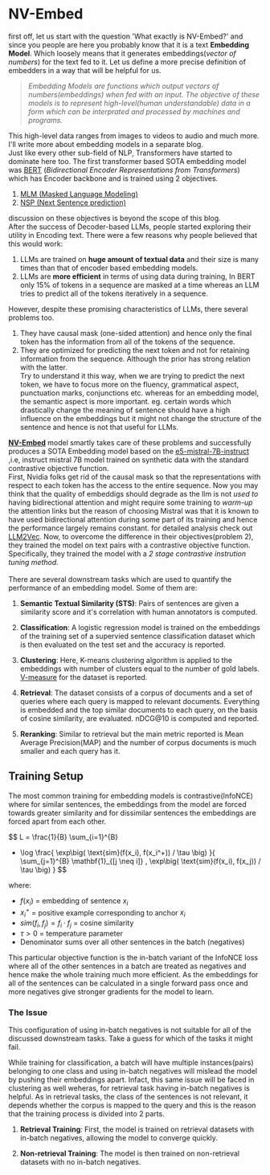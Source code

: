 # NV-Embed

first off, let us start with the question 'What exactly is NV-Embed?' and since you people are here you probably know that it is a text **Embedding Model**. Which loosely means that it generates embeddings(_vector of numbers_) for the text fed to it. Let us define a more precise definition of embedders in a way that will be helpful for us.
>_Embedding Models are functions which output vectors of numbers(*embeddings*) when fed with an input. The objective of these models is to represent high-level(human understandable) data in a form which can be interprated and processed by machines and programs._
>
This high-level data ranges from images to videos to audio and much more. I'll write more about embedding models in a separate blog.\
Just like every other sub-field of NLP, Transformers have started to dominate here too. The first transformer based SOTA embedding model was [BERT](https://arxiv.org/abs/1810.04805) (_Bidirectional Encoder Representations from Transformers_) which has Encoder backbone and is trained using 2 objectives.
1. <ins>MLM (Masked Language Modeling)</ins>
2. <ins>NSP (Next Sentence prediction)</ins>

discussion on these objectives is beyond the scope of this blog.\
After the success of Decoder-based LLMs, people started exploring their utility in Encoding text. There were a few reasons why people believed that this would work:
1. LLMs are trained on **huge amount of textual data** and their size is many times than that of encoder based embedding models.
2. LLMs are **more efficient** in terms of using data during training, In BERT only 15% of tokens in a sequence are masked at a time whereas an LLM tries to predict all of the tokens iteratively in a sequence. <!--can i plot a graph which compares this efficiency. like at what length of input does casual training becomes more efficient than mlm.-->

However, despite these promising characteristics of LLMs, there several problems too.

1. They have causal mask (one-sided attention) and hence only the final token has the information from all of the tokens of the sequence.
2. They are optimized for predicting the next token and not for retaining information from the sequence. Although the prior has strong relation with the latter.\
    Try to understand it this way, when we are trying to predict the next token, we have to focus more on the fluency, grammatical aspect, punctuation marks, conjunctions etc. whereas for an embedding model, the semantic aspect is more important. eg. certain words which drastically change the meaning of sentence should have a high influence on the embeddings but it might not change the structure of the sentence and hence is not that useful for LLMs.

[**NV-Embed**](https://arxiv.org/pdf/2405.17428) model smartly takes care of these problems and successfully produces a SOTA Embedding model based on the [e5-mistral-7B-instruct](https://huggingface.co/intfloat/e5-mistral-7b-instruct) ,i.e, instruct mistral 7B model trained on synthetic data with the standard contrastive objective function.\
First, Nvidia folks get rid of the causal mask so that the representations with respect to each token has the access to the entire sequence. Now you may think that the quality of embeddigs should degrade as the llm is not _used to_ having bidirectional attention and might require some training to _warm-up_ the attention links but the reason of choosing Mistral was that it is known to have used bidirectional attention during some part of its training and hence the performance largely remains constant. for detailed analysis check out [LLM2Vec](https://arxiv.org/pdf/2404.05961). Now, to overcome the difference in their objectives(problem 2), they trained the model on text pairs with a contrastive objective function. Specifically, they trained the model with a _2 stage contrastive instrution tuning method_.<br><br>
There are several downstream tasks which are used to quantify the performance of an embedding model. Some of them are:<br>
1. **Semantic Textual Similarity (STS)**: 
Pairs of sentences are given a similarity score and it's correlation with human annotators is computed.

2. **Classification**: 
A logistic regression model is trained on the embeddings of the training set of a supervied sentence classification dataset which is then evaluated on the test set and the accuracy is reported.

3. **Clustering**: 
Here, K-means clustering algorithm is applied to the embeddings with number of clusters equal to the number of gold labels. [V-measure](https://aclanthology.org/D07-1043.pdf) for the dataset is reported.

4. **Retrieval**: 
The dataset consists of a corpus of documents and a set of queries where each query is mapped to relevant documents. Everything is embedded and the top similar documents to each query, on the basis of cosine similarity, are evaluated. nDCG@10 is computed and reported.

5. **Reranking**: 
Similar to retrieval but the main metric reported is Mean Average Precision(MAP) and the number of corpus documents is much smaller and each query has it.

## Training Setup
The most common training for embedding models is contrastive(InfoNCE) where for similar sentences, the embeddings from the model are forced towards greater similarity and for dissimilar sentences the embeddings are forced apart from each other.<br>



$$
L = \frac{1}{B} \sum_{i=1}^{B} 
- \log 
\frac{
    \exp\big( \text{sim}(f(x_i), f(x_i^+)) / \tau \big)
}{
    \sum_{j=1}^{B} \mathbf{1}_{[j \neq i]} \, \exp\big( \text{sim}(f(x_i), f(x_j)) / \tau \big)
}
$$

where:

- $f(x_i)$ = embedding of sentence $x_i$
- $x_i^+$ = positive example corresponding to anchor $x_i$
- $sim(f_i, f_j) = f_i · f_j$ = cosine similarity
- $\tau > 0$ = temperature parameter
- Denominator sums over all other sentences in the batch (negatives)

This particular objective function is the in-batch variant of the InfoNCE loss where all of the other sentences in a batch are treated as negatives and hence make the whole training much more efficient. As the embeddings for all of the sentences can be calculated in a single forward pass once and more negatives give stronger gradients for the model to learn.

### The Issue

This configuration of using in-batch negatives is not suitable for all of the discussed downstream tasks. Take a guess for which of the tasks it might fail.

While training for classification, a batch will have multiple instances(pairs) belonging to one class and using in-batch negatives will mislead the model by pushing their embeddings apart. Infact, this same issue will be faced in clustering as well weheras, for retrieval task having in-batch negatives is helpful. As in retrieval tasks, the class of the sentences is not relevant, it depends whether the corpus is mapped to the query and this is the reason that the training process is divided into 2 parts.

1. **Retrieval Training**:
First, the model is trained on retrieval datasets with in-batch negatives, allowing the model to converge quickly.

2. **Non-retrieval Training**:
The model is then trained on non-retrieval datasets with no in-batch negatives.


